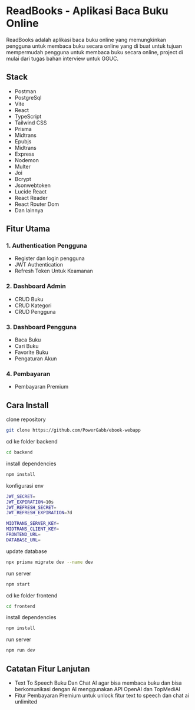 # ReadBooks - Aplikasi Baca Buku Online

ReadBooks adalah aplikasi baca buku online yang memungkinkan pengguna untuk membaca buku secara online yang di buat untuk tujuan mempermudah pengguna untuk membaca buku secara online, project di mulai dari tugas bahan interview untuk GGUC.

## Stack

- Postman
- PostgreSql
- Vite
- React
- TypeScript
- Tailwind CSS
- Prisma
- Midtrans
- Epubjs
- Midtrans
- Express
- Nodemon
- Multer
- Joi
- Bcrypt
- Jsonwebtoken
- Lucide React
- React Reader
- React Router Dom
- Dan lainnya

## Fitur Utama

### 1. Authentication Pengguna
- Register dan login pengguna
- JWT Authentication
- Refresh Token Untuk Keamanan

### 2. Dashboard Admin
- CRUD Buku
- CRUD Kategori
- CRUD Pengguna

### 3. Dashboard Pengguna
- Baca Buku
- Cari Buku
- Favorite Buku
- Pengaturan Akun

### 4. Pembayaran
- Pembayaran Premium

## Cara Install


clone repository
```bash
git clone https://github.com/PowerGabb/ebook-webapp
```

cd ke folder backend
```bash
cd backend
```

install dependencies
```bash
npm install
```

konfigurasi env
```bash
JWT_SECRET=
JWT_EXPIRATION=10s
JWT_REFRESH_SECRET=
JWT_REFRESH_EXPIRATION=7d

MIDTRANS_SERVER_KEY=
MIDTRANS_CLIENT_KEY=
FRONTEND_URL=
DATABASE_URL=

```

update database
```bash
npx prisma migrate dev --name dev
```

run server
```bash
npm start
```

cd ke folder frontend
```bash
cd frontend
```

install dependencies
```bash
npm install
```

run server
```bash
npm run dev
```


## Catatan Fitur Lanjutan

- Text To Speech Buku Dan Chat AI agar bisa membaca buku dan bisa berkomunikasi dengan AI menggunakan API OpenAI dan TopMediAI
- Fitur Pembayaran Premium untuk unlock fitur text to speech dan chat ai unlimited





















